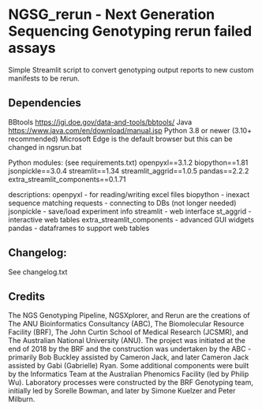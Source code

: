 # NGSG_rerun - Next Generation Sequencing Genotyping rerun failed assays

Simple Streamlit script to convert genotyping output reports to new custom manifests to be rerun.


## Dependencies

BBtools https://jgi.doe.gov/data-and-tools/bbtools/
Java https://www.java.com/en/download/manual.jsp
Python 3.8 or newer (3.10+ recommended)
Microsoft Edge is the default browser but this can be changed in ngsrun.bat

Python modules: (see requirements.txt)
openpyxl==3.1.2
biopython==1.81
jsonpickle==3.0.4
streamlit==1.34
streamlit_aggrid==1.0.5
pandas==2.2.2
extra_streamlit_components==0.1.71

descriptions:
openpyxl - for reading/writing excel files
biopython - inexact sequence matching 
requests - connecting to DBs (not longer needed)
jsonpickle - save/load experiment info
streamlit - web interface
st_aggrid - interactive web tables
extra_streamlit_components - advanced GUI widgets
pandas - dataframes to support web tables

## Changelog:

See changelog.txt

## Credits
The NGS Genotyping Pipeline, NGSXplorer, and Rerun are the creations of The ANU Bioinformatics Consultancy (ABC), The Biomolecular Resource Facility (BRF), The John Curtin School of Medical Research (JCSMR), and The Australian National University (ANU).
The project was initiated at the end of 2018 by the BRF and the construction was undertaken by the ABC - primarily Bob Buckley assisted by Cameron Jack, and later Cameron Jack assisted by Gabi (Gabrielle) Ryan. 
Some additional components were built by the Informatics Team at the Australian Phenomics Facility (led by Philip Wu). Laboratory processes were constructed by the BRF Genotyping team, initially led by Sorelle Bowman, and later by Simone Kuelzer and Peter Milburn.
